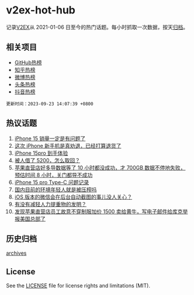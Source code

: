 # v2ex-hot-hub

 记录[V2EX](https://www.v2ex.com/)从 2021-01-06 日至今的热门话题。每小时抓取一次数据，按天[归档](archives)。
 
 ## 相关项目

- [GitHub热榜](https://github.com/snaildev/github-hot-hub)
- [知乎热榜](https://github.com/snaildev/zhihu-hot-hub)
- [微博热榜](https://github.com/snaildev/weibo-hot-hub)
- [头条热榜](https://github.com/snaildev/toutiao-hot-hub)
- [抖音热榜](https://github.com/snaildev/douyin-hot-hub)


 `更新时间：2023-09-23 14:07:39 +0800`

## 热议话题

1. [iPhone 15 销量一定是有问题了](https://www.v2ex.com/t/976235)
1. [这次 iPhone 新手机是真劝退，已经打算退货了](https://www.v2ex.com/t/976388)
1. [iPhone 15pro 到手体验](https://www.v2ex.com/t/976205)
1. [被人借了 5200，怎么取回？](https://www.v2ex.com/t/976207)
1. [苹果直营店好多导数据等了 10 小时都没成功，才 700GB 数据不停地失败，预估时间 8 小时，关门都导不成功](https://www.v2ex.com/t/976305)
1. [iPhone 15 pro Type-C 问题记录](https://www.v2ex.com/t/976233)
1. [国内目前的环境年轻人就是被压榨吗](https://www.v2ex.com/t/976357)
1. [iOS 版本的微信会在后台自动截图的事儿没人关心？](https://www.v2ex.com/t/976391)
1. [有没有减轻人力提重物的发明？](https://www.v2ex.com/t/976214)
1. [发现苹果直营店员工故意不穿制服加价 1500 卖给黄牛，写电子邮件给库克举报美国总部了](https://www.v2ex.com/t/976310)

## 历史归档

[archives](archives)

## License

See the [LICENSE](LICENSE) file for license rights and limitations (MIT).
